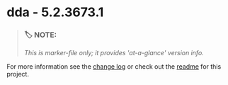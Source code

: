 # dda - 5.2.3673.1

> ### :label: **NOTE:** 
> *This is marker-file only; it provides 'at-a-glance' version info.* 

For more information see the [change log](/changelog.md) or check out the [readme](/readme.md) for this project.